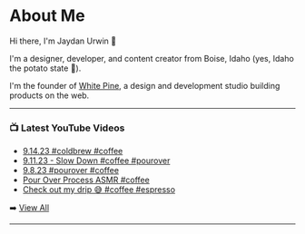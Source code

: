 # About Me

Hi there, I'm Jaydan Urwin 👋

I'm a designer, developer, and content creator from Boise, Idaho (yes, Idaho the potato state 🥔).

I'm the founder of [White Pine](https://whitepine.studio), a design and development studio building products on the web.

--- 

### 📺 Latest YouTube Videos 
<!-- YOUTUBE:START -->
- [9.14.23 #coldbrew #coffee](https://www.youtube.com/watch?v=NIGwYbjJZNk)
- [9.11.23 - Slow Down #coffee #pourover](https://www.youtube.com/watch?v=FWWl4tnF0jQ)
- [9.8.23 #pourover #coffee](https://www.youtube.com/watch?v=hHY57Zv3qGc)
- [Pour Over Process ASMR #coffee](https://www.youtube.com/watch?v=Ifwe7-MN1c0)
- [Check out my drip 😅 #coffee #espresso](https://www.youtube.com/watch?v=0gE6Ta5Zy40)
<!-- YOUTUBE:END --> 

➡️ [View All](https://youtube.com/@LittleSticks) 

---

<!--
**jaydanurwin/jaydanurwin** is a ✨ _special_ ✨ repository because its `README.md` (this file) appears on your GitHub profile.

Here are some ideas to get you started:

- 🔭 I’m currently working on ...
- 🌱 I’m currently learning ...
- 👯 I’m looking to collaborate on ...
- 🤔 I’m looking for help with ...
- 💬 Ask me about ...
- 📫 How to reach me: ...
- 😄 Pronouns: ...
- ⚡ Fun fact: ...
-->
